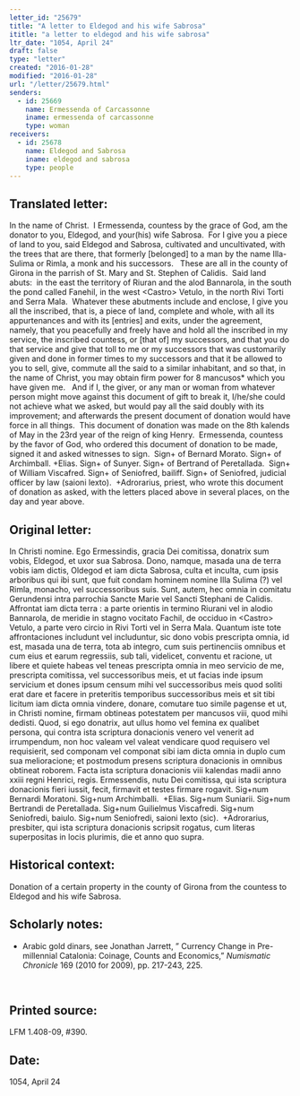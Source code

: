 ```yaml
---
letter_id: "25679"
title: "A letter to Eldegod and his wife Sabrosa"
ititle: "a letter to eldegod and his wife sabrosa"
ltr_date: "1054, April 24"
draft: false
type: "letter"
created: "2016-01-28"
modified: "2016-01-28"
url: "/letter/25679.html"
senders:
  - id: 25669
    name: Ermessenda of Carcassonne
    iname: ermessenda of carcassonne
    type: woman
receivers:
  - id: 25678
    name: Eldegod and Sabrosa
    iname: eldegod and sabrosa
    type: people
---
```

<h2> Translated letter:</h2><p>In the name of Christ.&nbsp; I Ermessenda, countess by the grace of God, am the donator to you, Eldegod, and your(his) wife Sabrosa.&nbsp; For I give you a piece of land to you, said Eldegod and Sabrosa, cultivated and uncultivated, with the trees that are there, that formerly [belonged] to a man by the name Illa-Sulima or Rimla, a monk and his successors.&nbsp;&nbsp; These are all in the county of Girona in the parrish of St. Mary and St. Stephen of Calidis.&nbsp; Said land abuts:&nbsp; in the east the territory of Riuran and the alod Bannarola, in the south the pond called Fanehil, in the west &lt;Castro&gt; Vetulo, in the north Rivi Torti and Serra Mala.&nbsp; Whatever these abutments include and enclose, I give you all the inscribed, that is, a piece of land, complete and whole, with all its appurtenances and with its [entries] and exits, under the agreement, namely, that you peacefully and freely have and hold all the inscribed in my service, the inscribed countess, or [that of] my successors, and that you do that service and give that toll to me or my successors that was customarily given and done in former times to my successors and that it be allowed to you to sell, give, commute all the said to a similar inhabitant, and so that, in the name of Christ, you may obtain firm power for 8 mancusos* which you have given me.&nbsp;&nbsp; And if I, the giver, or any man or woman from whatever person might move against this document of gift to break it, I/he/she could not achieve what we asked, but would pay all the said doubly with its improvement; and afterwards the present document of donation would have force in all things.&nbsp; This document of donation was made on the 8th kalends of May in the 23rd year of the reign of king Henry.&nbsp; Ermessenda, countess by the favor of God, who ordered this document of donation to be made, signed it and asked witnesses to sign.&nbsp; Sign+ of Bernard Morato. Sign+ of Archimball. +Elias. Sign+ of Sunyer. Sign+ of Bertrand of Peretallada.&nbsp; Sign+ of William Viscafred. Sign+ of Seniofred, bailiff. Sign+ of Seniofred, judicial officer by law (saioni lexto).&nbsp; +Adrorarius, priest, who wrote this document of donation as asked, with the letters placed above in several places, on the day and year above.</p><h2 class="mt-4"> Original letter:</h2><p class="Bodytext21">In Christi nomine. Ego Ermessindis, gracia Dei comitissa, donatrix sum vobis, Eldegod, et uxor sua Sabrosa. Dono, namque, masada una de terra vobis iam dictis, Oldegod et iam dicta Sabrosa, culta et inculta, cum ipsis arboribus qui ibi sunt, que fuit condam hominem nomine Illa Sulima (?) vel Rimla, monacho, vel successoribus suis. Sunt, autem, hec omnia in comitatu Gerundensi intra parrochia Sancte Marie vel Sancti Stephani de Calidis. Affrontat iam dicta terra : a parte orientis in termino Riurani vel in alodio Bannarola, de meridie in stagno vocitato Fachil, de occiduo in &lt;Castro&gt; Vetulo, a parte vero circio in Rivi Torti vel in Serra Mala. Quantum iste tote affrontaciones includunt vel includuntur, sic dono vobis prescripta omnia, id est, masada una de terra, tota ab integro, cum suis pertinenciis omnibus et cum eius et earum regressiis, sub tali, videlicet, conventu et racione, ut libere et quiete habeas vel teneas prescripta omnia in meo servicio de me, prescripta comitissa, vel succes­soribus meis, et ut facias inde ipsum servicium et dones ipsum censum mihi vel successoribus meis quod soliti erat dare et facere in preteritis temporibus successoribus meis et sit tibi licitum iam dicta omnia vindere, donare, comutare tuo simile pagense et ut, in Christi nomine, firmam obtineas potestatem per mancusos viii, quod mihi dedisti. Quod, si ego donatrix, aut ullus homo vel femina ex qualibet persona, qui contra ista scriptura donacionis venero vel venerit ad irrumpendum, non hoc valeam vel valeat vendicare quod requisero vel requisierit, sed componam vel componat sibi iam dicta omnia in duplo cum sua melioracione; et postmodum presens scriptura donacionis in omnibus obtineat roborem. Facta ista scriptura donacionis viii kalendas madii anno xxiii regni Henrici, regis. Ermessendis, nutu Dei comitissa, qui ista scriptura donacionis fieri iussit, fecit, firmavit et testes firmare rogavit. Sig+num Bernardi Moratoni. Sig+num Archimballi.&nbsp; +Elias. Sig+num Suniarii. Sig+num Bertrandi de Peretallada. Sig+num Guilielmus Viscafredi. Sig+num Seniofredi, baiulo. Sig+num Seniofredi, saioni lexto (sic).&nbsp; +Adrorarius, presbiter, qui ista scriptura donacionis scripsit rogatus, cum literas superpositas in locis plurimis, die et anno quo supra.</p><h2 class="mt-4"> Historical context:</h2><p>Donation of a certain property in the county of Girona from the countess to Eldegod and his wife Sabrosa.</p><p></p><h2 class="mt-4"> Scholarly notes:</h2><ul><li>Arabic gold dinars, see Jonathan Jarrett, ” Currency Change in Pre-millennial Catalonia: Coinage, Counts and Economics,” <i>Numismatic Chronicle</i> 169 (2010 for 2009), pp. 217-243, 225.</li></ul><p>&nbsp;</p><h2 class="mt-4"> Printed source:</h2><p><span>LFM 1.408-09, #390.&nbsp;&nbsp;</span></p><h2 class="mt-4"> Date:</h2>1054, April 24